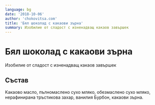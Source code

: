 ```yaml
---
language: bg
date: '2018-10-06'
author: 'chokovitsa.com'
title: 'Бял шоколад с какаови зърна'
summary: Изобилие от сладост с изненадващ какаов завършек
---
```


# Бял шоколад с какаови зърна

Изобилие от сладост с изненадващ какаов завършек

## Състав

Kакaово масло, пълномаслено сухо мляко, обезмаслено сухо мляко, нерафинирана тръстикова захар, ванилия Бурбон, какаови зърна.
